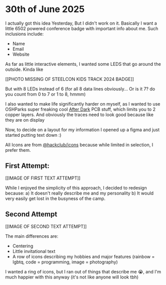 # 30th of June 2025
I actually got this idea Yesterday, But I didn't work on it. Basically I want a little 6502 powered conference badge with important info about me.
Such inclusions include:
- Name
- Email
- Website

As far as little interactive elements, I wanted some LEDS that go around the outside.
Kinda like

[[PHOTO MISSING OF STEELCON KIDS TRACK 2024 BADGE]]

But with 8 LEDs instead of 6 (for all 8 data lines obviously... Or is it 7? do you count from 0 to 7 or 1 to 8, hmmm)

I also wanted to make life significantly harder on myself, as I wanted to use OSHParks super freaking cool [After Dark](https://docs.oshpark.com/services/afterdark/) PCB stuff, which limits you to 2 copper layers.
And obviously the traces need to look good because like they are on display

Now, to decide on a layout for my information I opened up a figma and just started putting text down :)

All Icons are from [@hackclub/icons](https://icons.hackclub.com) because while limited in selection, I prefer them.

## First Attempt:

[[IMAGE OF FIRST TEXT ATTEMPT]]

While I enjoyed the simplicity of this approach, I decided to redesign because:
a) It doesn't really describe me and my personality
b) It would very easily get lost in the busyness of the camp.

## Second Attempt

[[IMAGE OF SECOND TEXT ATTEMPT]]

The main differences are:
- Centering
- Little invitational text
- A row of icons describing my hobbies and major features (rainbow = lgbtq, code = programming, image = photography)

I wanted a ring of icons, but I ran out of things that describe me 😭, and I'm much happier with this anyway (it's not like anyone will look tbh)
